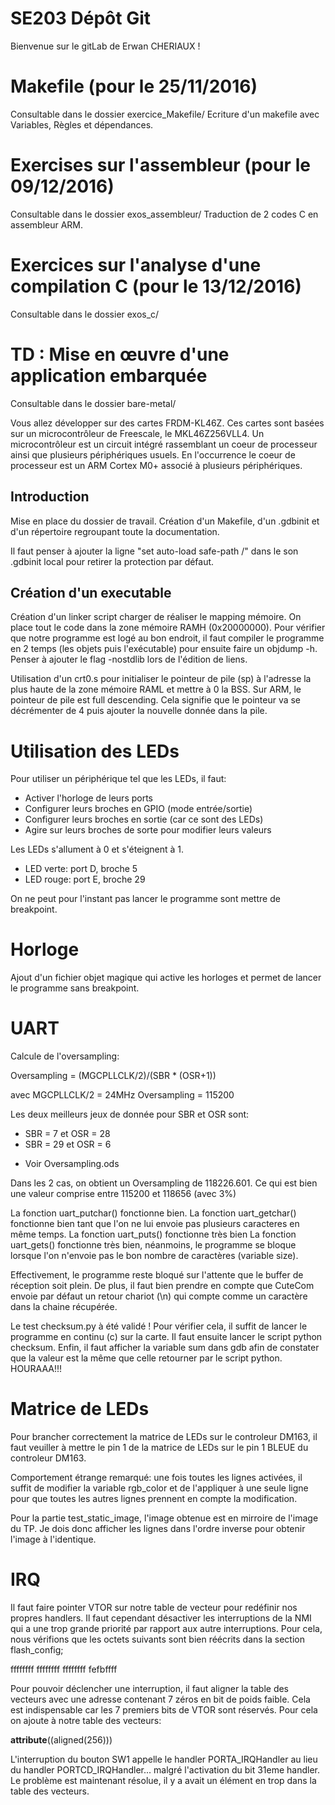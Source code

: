 # SE203 Dépôt Git

Bienvenue sur le gitLab de Erwan CHERIAUX !

# Makefile (pour le 25/11/2016)

Consultable dans le dossier exercice_Makefile/
Ecriture d'un makefile avec Variables, Règles et dépendances.

# Exercises sur l'assembleur (pour le 09/12/2016)

Consultable dans le dossier exos_assembleur/
Traduction de 2 codes C en assembleur ARM.

# Exercices sur l'analyse d'une compilation C (pour le 13/12/2016)

Consultable dans le dossier exos_c/

# TD : Mise en œuvre d'une application embarquée

Consultable dans le dossier bare-metal/

Vous allez développer sur des cartes FRDM-KL46Z. Ces cartes sont basées sur un microcontrôleur de Freescale, le MKL46Z256VLL4. Un microcontrôleur est un circuit intégré rassemblant un coeur de processeur ainsi que plusieurs périphériques usuels. En l'occurrence le coeur de processeur est un ARM Cortex M0+ associé à plusieurs périphériques.

## Introduction

Mise en place du dossier de travail.
Création d'un Makefile, d'un .gdbinit et d'un répertoire regroupant toute la documentation.

Il faut penser à ajouter la ligne "set auto-load safe-path /" dans le son .gdbinit local pour retirer la protection par défaut.

## Création d'un executable

Création d'un linker script charger de réaliser le mapping mémoire.
On place tout le code dans la zone mémoire RAMH (0x20000000).
Pour vérifier que notre programme est logé au bon endroit, il faut compiler le programme en 2 temps (les objets puis l'exécutable) pour ensuite faire un objdump -h. Penser à ajouter le flag -nostdlib lors de l'édition de liens.

Utilisation d'un crt0.s pour initialiser le pointeur de pile (sp) à l'adresse la plus haute de la zone mémoire RAML et mettre à 0 la BSS.
Sur ARM, le pointeur de pile est full descending. Cela signifie que le pointeur va se décrémenter de 4 puis ajouter la nouvelle donnée dans la pile.

# Utilisation des LEDs

Pour utiliser un périphérique tel que les LEDs, il faut:
- Activer l'horloge de leurs ports
- Configurer leurs broches en GPIO (mode entrée/sortie)
- Configurer leurs broches en sortie (car ce sont des LEDs)
- Agire sur leurs broches de sorte pour modifier leurs valeurs

Les LEDs s'allument à 0 et s'éteignent à 1.
- LED verte: port D, broche 5
- LED rouge: port E, broche 29

On ne peut pour l'instant pas lancer le programme sont mettre de breakpoint.

# Horloge

Ajout d'un fichier objet magique qui active les horloges et permet de lancer le programme sans breakpoint.

# UART

Calcule de l'oversampling:

   Oversampling = (MGCPLLCLK/2)/(SBR * (OSR+1))

avec  MGCPLLCLK/2  = 24MHz
      Oversampling = 115200

Les deux meilleurs jeux de donnée pour SBR et OSR sont:

- SBR = 7  et OSR = 28
- SBR = 29 et OSR = 6

* Voir Oversampling.ods

Dans les 2 cas, on obtient un Oversampling de 118226.601.
Ce qui est bien une valeur comprise entre 115200 et 118656 (avec 3%)

La fonction uart_putchar() fonctionne bien.
La fonction uart_getchar() fonctionne bien tant que l'on ne lui envoie pas plusieurs caracteres en même temps.
La fonction uart_puts() fonctionne très bien
La fonction uart_gets() fonctionne très bien, néanmoins, le programme se bloque lorsque l'on n'envoie pas le bon nombre de caractères (variable size).

Effectivement, le programme reste bloqué sur l'attente que le buffer de réception soit plein.
De plus, il faut bien prendre en compte que CuteCom envoie par défaut un retour chariot (\n) qui compte comme un caractère dans la chaine récupérée.

Le test checksum.py à été validé !
Pour vérifier cela, il suffit de lancer le programme en continu (c) sur la carte.
Il faut ensuite lancer le script python checksum.
Enfin, il faut afficher la variable sum dans gdb afin de constater que la valeur est la même que celle retourner par le script python.
HOURAAA!!!

# Matrice de LEDs

Pour brancher correctement la matrice de LEDs sur le controleur DM163, il faut veuiller à mettre le pin 1 de la matrice de LEDs sur le pin 1 BLEUE du controleur DM163.

Comportement étrange remarqué: une fois toutes les lignes activées, il suffit de modifier la variable rgb_color et de l'appliquer à une seule ligne pour que toutes les autres lignes prennent en compte la modification.

Pour la partie test_static_image, l'image obtenue est en mirroire de l'image du TP. Je dois donc afficher les lignes dans l'ordre inverse pour obtenir l'image à l'identique.

# IRQ

Il faut faire pointer VTOR sur notre table de vecteur pour redéfinir nos propres handlers.
Il faut cependant désactiver les interruptions de la NMI qui a une trop grande priorité par rapport aux autre interruptions.
Pour cela, nous vérifions que les octets suivants sont bien réécrits dans la section flash_config;

ffffffff ffffffff ffffffff fefbffff

Pour pouvoir déclencher une interruption, il faut aligner la table des vecteurs avec une adresse contenant 7 zéros en bit de poids faible.
Cela est indispensable car les 7 premiers bits de VTOR sont réservés. Pour cela on ajoute à notre table des vecteurs:

__attribute__((aligned(256)))

L'interruption du bouton SW1 appelle le handler PORTA_IRQHandler au lieu du handler PORTCD_IRQHandler... malgré l'activation du bit 31eme handler.
Le problème est maintenant résolue, il y a avait un élément en trop dans la table des vecteurs.
